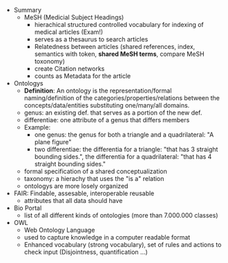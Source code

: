 * Summary
	* MeSH (Medicial Subject Headings)
		* hierachical structured controlled vocabulary for indexing of medical articles (Exam!)
		* serves as a thesaurus to search articles
		* Relatedness between articles (shared references, index, semantics with token, **shared MeSH terms**, compare MeSH toxonomy)
		* create Citation networks
		* counts as Metadata for the article
* Ontologys
	* **Definition**: An ontology is the representation/formal naming/definition of the categories/properties/relations between the concepts/data/entities substituting one/many/all domains.
	* genus: an existing def. that serves as a portion of the new def.
	* differentiae: one attribute of a genus that differs members 
	* Example:
		* one genus: the genus for both a triangle and a quadrilateral: "A plane figure"
		* two differentiae: the differentia for a triangle: "that has 3 straight bounding sides.", the differentia for a quadrilateral: "that has 4 straight bounding sides."
	* formal specification of a shared conceptualization
	* taxonomy: a hierachy that uses the "is a" relation
	* ontologys are more losely organized
* FAIR: Findable, assesable, interoperable reusable
	* attributes that all data should have
* Bio Portal
	* list of all different kinds of ontologies (more than 7.000.000 classes)
* OWL
	* Web Ontology Language
	* used to capture knowledge in a computer readable format
	* Enhanced vocabulary (strong vocabulary), set of rules and actions to check input (Disjointness, quantification ...)
	
		
